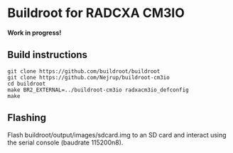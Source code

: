 # Buildroot for RADCXA CM3IO

**Work in progress!**

## Build instructions
```
git clone https://github.com/buildroot/buildroot
git clone https://github.com/Nejrup/buildroot-cm3io
cd buildroot
make BR2_EXTERNAL=../buildroot-cm3io radxacm3io_defconfig
make
```

## Flashing

Flash buildroot/output/images/sdcard.img to an SD card and interact using the serial console (baudrate 115200n8).
